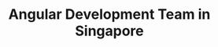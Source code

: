 ---
title: Angular Development Team in Singapore
permalink: /landings/locations/singapore/developer/angular
technology: Angular
location: Singapore
---